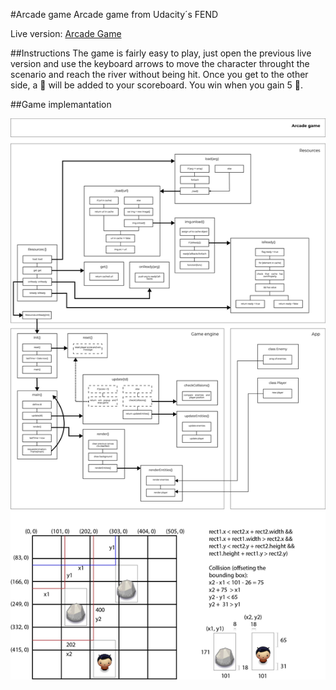 #Arcade game
Arcade game from Udacity´s FEND

Live version: [Arcade Game](https://niweini.github.io/Arcade-Game/)

##Instructions
The game is fairly easy to play, just open the previous live version and use the keyboard arrows to move the character throught the scenario and reach the river without being hit. Once you get to the other side, a 🖤 will be added to your scoreboard. You win when you gain 5 🖤.

##Game implemantation

![alt text](https://github.com/NiWeiNi/Arcade-Game/blob/master/img/Order%20of%20execution.jpg)